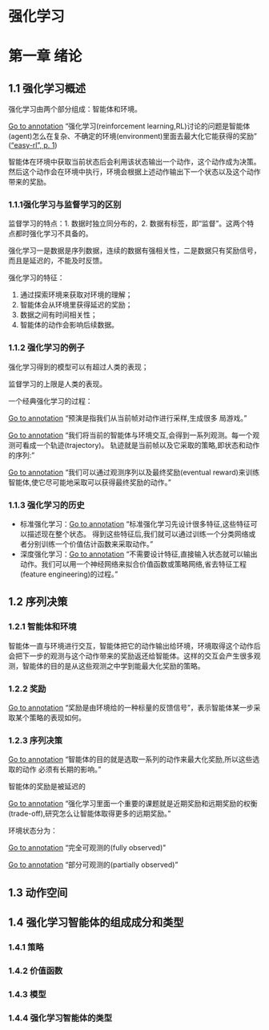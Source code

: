 # 强化学习

# 第一章 绪论

## 1.1 强化学习概述

强化学习由两个部分组成：智能体和环境。

[Go to annotation](zotero://open-pdf/library/items/DK35Y6UG?page=1&annotation=undefined) “强化学习(reinforcement learning,RL)讨论的问题是智能体(agent)怎么在复杂、不确定的环境(environment)里面去最大化它能获得的奖励” ([“easy-rl”, p. 1](zotero://select/library/items/JNL4ZGTU))

智能体在环境中获取当前状态后会利用该状态输出一个动作，这个动作成为决策。然后这个动作会在环境中执行，环境会根据上述动作输出下一个状态以及这个动作带来的奖励。

### 1.1.1强化学习与监督学习的区别

监督学习的特点：1. 数据时独立同分布的，2. 数据有标签，即“监督”。这两个特点都时强化学习不具备的。

强化学习一是数据是序列数据，连续的数据有强相关性，二是数据只有奖励信号，而且是延迟的，不能及时反馈。

强化学习的特征：

1. 通过探索环境来获取对环境的理解；
2. 智能体会从环境里获得延迟的奖励；
3. 数据之间有时间相关性；
4. 智能体的动作会影响后续数据。

### 1.1.2 强化学习的例子

强化学习得到的模型可以有超过人类的表现；

监督学习的上限是人类的表现。

一个经典强化学习的过程：

[Go to annotation](zotero://open-pdf/library/items/DK35Y6UG?page=4&annotation=undefined) “预演是指我们从当前帧对动作进行采样,生成很多 局游戏。”

[Go to annotation](zotero://open-pdf/library/items/DK35Y6UG?page=4&annotation=undefined) “我们将当前的智能体与环境交互,会得到一系列观测。每一个观测可看成一个轨迹(trajectory)。 轨迹就是当前帧以及它采取的策略,即状态和动作的序列:”

[Go to annotation](zotero://open-pdf/library/items/DK35Y6UG?page=4&annotation=undefined) “我们可以通过观测序列以及最终奖励(eventual reward)来训练智能体,使它尽可能地采取可以获得最终奖励的动作。”

### 1.1.3 强化学习的历史

- 标准强化学习：[Go to annotation](zotero://open-pdf/library/items/DK35Y6UG?page=5&annotation=undefined) “标准强化学习先设计很多特征,这些特征可以描述现在整个状态。 得到这些特征后,我们就可以通过训练一个分类网络或者分别训练一个价值估计函数来采取动作。”
- 深度强化学习：[Go to annotation](zotero://open-pdf/library/items/DK35Y6UG?page=5&annotation=undefined) “不需要设计特征,直接输入状态就可以输出动作。我们可以用一个神经网络来拟合价值函数或策略网络,省去特征工程(feature engineering)的过程。”

## 1.2 序列决策

### 1.2.1 智能体和环境

智能体一直与环境进行交互，智能体把它的动作输出给环境，环境取得这个动作后会把下一步的观测与这个动作带来的奖励返还给智能体。这样的交互会产生很多观测，智能体的目的是从这些观测之中学到能最大化奖励的策略。

### 1.2.2 奖励

[Go to annotation](zotero://open-pdf/library/items/DK35Y6UG?page=7&annotation=undefined) “奖励是由环境给的一种标量的反馈信号”，表示智能体某一步采取某个策略的表现如何。

### 1.2.3 序列决策

[Go to annotation](zotero://open-pdf/library/items/DK35Y6UG?page=7&annotation=undefined) “智能体的目的就是选取一系列的动作来最大化奖励,所以这些选取的动作 必须有长期的影响。”

智能体的奖励是被延迟的

[Go to annotation](zotero://open-pdf/library/items/DK35Y6UG?page=7&annotation=undefined) “强化学习里面一个重要的课题就是近期奖励和远期奖励的权衡 (trade-off),研究怎么让智能体取得更多的远期奖励。”

环境状态分为：

[Go to annotation](zotero://open-pdf/library/items/DK35Y6UG?page=8&annotation=undefined) “完全可观测的(fully observed)”

[Go to annotation](zotero://open-pdf/library/items/DK35Y6UG?page=8&annotation=undefined) “部分可观测的(partially observed)”

## 1.3 动作空间

## 1.4 强化学习智能体的组成成分和类型

### 1.4.1 策略

### 1.4.2 价值函数

### 1.4.3 模型

### 1.4.4 强化学习智能体的类型